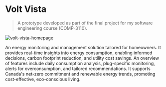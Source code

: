 # Volt Vista

> A prototype developed as part of the final project for my software engineering course (COMP-3110).

![volt-vista-homepage](https://github.com/BorhanSaflo/volt-vista/assets/60056206/7ddc2c72-f9ff-4ffa-a1d4-606f1d927d0d)

An energy monitoring and management solution tailored for homeowners. It provides real-time insights into energy consumption, enabling informed decisions, carbon footprint reduction, and utility cost savings. An overview of features include daily consumption analysis, plug-specific monitoring, alerts for overconsumption, and tailored recommendations. It supports Canada's net-zero commitment and renewable energy trends, promoting cost-effective, eco-conscious living.